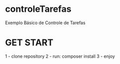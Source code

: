 # controleTarefas
Exemplo Básico de Controle de Tarefas

# GET START
1 - clone repository
2 - run: composer install
3 - enjoy
